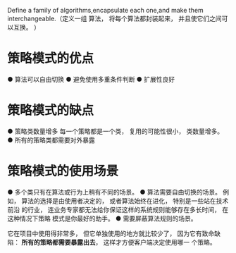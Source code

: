 Define a family of algorithms,encapsulate each one,and make them interchangeable.（定义一组
算法， 将每个算法都封装起来， 并且使它们之间可以互换。 ）

# 策略模式的优点
  ● 算法可以自由切换
  ● 避免使用多重条件判断
  ● 扩展性良好
# 策略模式的缺点
  ● 策略类数量增多
        每一个策略都是一个类， 复用的可能性很小， 类数量增多。
  ● 所有的策略类都需要对外暴露

# 策略模式的使用场景
  ● 多个类只有在算法或行为上稍有不同的场景。
  ● 算法需要自由切换的场景。
  例如， 算法的选择是由使用者决定的， 或者算法始终在进化， 特别是一些站在技术前沿
  的行业， 连业务专家都无法给你保证这样的系统规则能够存在多长时间， 在这种情况下策略
  模式是你最好的助手。
  ● 需要屏蔽算法规则的场景。


 它在项目中使用得非常多， 但它单独使用的地方就比较少了， 
 因为它有致命缺陷： **所有的策略都需要暴露出去**， 这样才方便客户端决定使用哪一
个策略。


